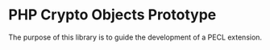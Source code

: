 # PHP Crypto Objects Prototype

The purpose of this library is to guide the development of a PECL extension.